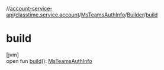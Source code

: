 //[account-service-api](../../../../index.md)/[classtime.service.account](../../index.md)/[MsTeamsAuthInfo](../index.md)/[Builder](index.md)/[build](build.md)

# build

[jvm]\
open fun [build](build.md)(): [MsTeamsAuthInfo](../index.md)
